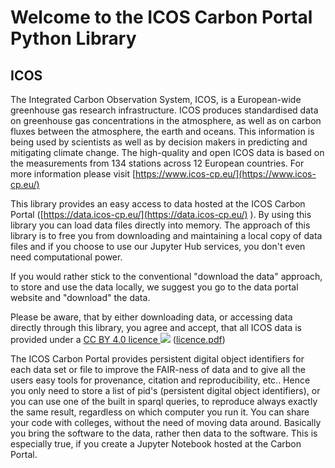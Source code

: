 # Welcome to the ICOS Carbon Portal Python Library 

## ICOS

The Integrated Carbon Observation System, ICOS, is a European-wide greenhouse gas research infrastructure. ICOS produces standardised data on greenhouse gas concentrations in the atmosphere, as well as on carbon fluxes between the atmosphere, the earth and oceans. This information is being used by scientists as well as by decision makers in predicting and mitigating climate change. The high-quality and open ICOS data is based on the measurements from 134 stations across 12 European countries. For more information please visit [https://www.icos-cp.eu/](https://www.icos-cp.eu/)

This library provides an easy access to data hosted at the ICOS Carbon Portal ([https://data.icos-cp.eu/](https://data.icos-cp.eu/) ). By using this library you can load data files directly into memory. The approach of this library is to free you from downloading and maintaining a local copy of data files and if you choose to use our Jupyter Hub services, you don't even need computational power.

If you would rather stick to the conventional "download the data" approach, to store and use the data locally, we suggest you go to the data portal website and "download" the data.

Please be aware, that by either downloading data, or accessing data directly through this library, you agree and accept, that all ICOS data is provided under a <a href="https://creativecommons.org/licenses/by/4.0/" target="_blank">CC BY 4.0 licence <img src="https://www.icos-cp.eu/sites/default/files/inline-images/creativecommons.png"></a> ([licence.pdf](files/licence.pdf))

The ICOS Carbon Portal provides persistent digital object identifiers for each data set or file to improve the FAIR-ness of data and to give all the users easy tools for provenance, citation and reproducibility, etc.. Hence you only need to store a list of pid's (persistent digital object identifiers), or you can use one of the built in sparql queries, to reproduce always exactly the same result, regardless on which computer you run it. You can share your code with colleges, without the need of moving data around. Basically you bring the software to the data, rather then data to the software. This is especially true, if you create a Jupyter Notebook hosted at the Carbon Portal.

